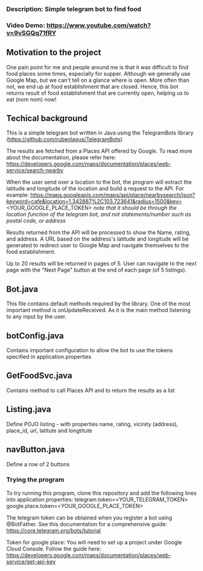 ### Description: Simple telegram bot to find food

### Video Demo: https://www.youtube.com/watch?v=9vSGQq71fRY

## Motivation to the project
One pain point for me and people around me is that it was difficult to find food places some times, especially for supper. Although we generally use Google Map, but we can't tell on a glance where is open. More often than not, we end up at food establishment that are closed. Hence, this bot returns result of food establishment that are currently open, helping us to eat (nom nom) now!

## Techical background
This is a simple telegram bot written in Java using the TelegramBots library (https://github.com/rubenlagus/TelegramBots)

The results are fetched from a Places API offered by Google. To read more about the documentation, please refer here: https://developers.google.com/maps/documentation/places/web-service/search-nearby

When the user send over a location to the bot, the program will extract the latitude and longitude of the location and build a request to the API. For example: 
https://maps.googleapis.com/maps/api/place/nearbysearch/json?keyword=cafe&location=1.342887%2C103.723641&radius=1500&key=<YOUR_GOOGLE_PLACE_TOKEN>
_note that it should be through the location function of the telegram bot, and not statements/number such as postal code, or address_

Results returned from the API will be processed to show the Name, rating, and address. A URL based on the address's latitude and longitude will be generated to redirect user to Google Map and navigate themselves to the food establishment.

Up to 20 results will be returned in pages of 5. User can navigate to the next page with the "Next Page" button at the end of each page (of 5 listings).

## Bot.java
This file contains default methods required by the library. One of the most important method is onUpdateReceived. As it is the main method listening to any input by the user.

## botConfig.java
Contains important configuration to allow the bot to use the tokens specified in application.properties

## GetFoodSvc.java
Contains method to call Places API and to return the results as a list

## Listing.java
Define POJO listing - with properties name, rating, vicinity (address), place_id, url, latitute and longtitute

## navButton.java
Define a row of 2 buttons

### Trying the program
To try running this program, clone this repository and add the following lines into application.properties:
telegram.token=<YOUR_TELEGRAM_TOKEN>
google.place.token=<YOUR_GOOGLE_PLACE_TOKEN>

The telegram token can be obtained when you register a bot using @BotFather. See this documentation for a comprehensive guide: https://core.telegram.org/bots/tutorial

Token for google place: You will need to set up a project under Google Cloud Console. Follow the guide here: https://developers.google.com/maps/documentation/places/web-service/get-api-key